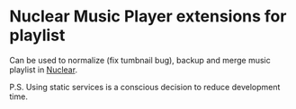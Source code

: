# Nuclear Music Player extensions for playlist
Can be used to normalize (fix tumbnail bug), backup and merge music playlist in [Nuclear](https://github.com/nukeop/nuclear).

P.S. Using static services is a conscious decision to reduce development time.